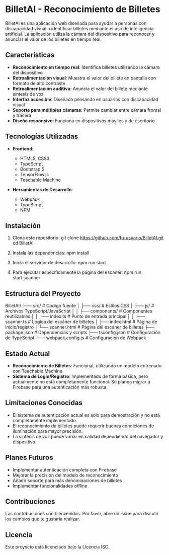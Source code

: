 # BilletAI - Reconocimiento de Billetes

BilletAI es una aplicación web diseñada para ayudar a personas con discapacidad visual a identificar billetes mediante el uso de inteligencia artificial. La aplicación utiliza la cámara del dispositivo para reconocer y anunciar el valor de los billetes en tiempo real.

## Características

- **Reconocimiento en tiempo real**: Identifica billetes utilizando la cámara del dispositivo
- **Retroalimentación visual**: Muestra el valor del billete en pantalla con formato de alto contraste
- **Retroalimentación auditiva**: Anuncia el valor del billete mediante síntesis de voz
- **Interfaz accesible**: Diseñada pensando en usuarios con discapacidad visual
- **Soporte para múltiples cámaras**: Permite cambiar entre cámara frontal y trasera
- **Diseño responsivo**: Funciona en dispositivos móviles y de escritorio

## Tecnologías Utilizadas

- **Frontend**:
  - HTML5, CSS3
  - TypeScript
  - Bootstrap 5
  - TensorFlow.js
  - Teachable Machine

- **Herramientas de Desarrollo**:
  - Webpack
  - TypeScript
  - NPM

## Instalación

1. Clona este repositorio:
git clone https://github.com/tu-usuario/BilletAI.git cd BilletAI

2. Instala las dependencias:
npm install

3. Inicia el servidor de desarrollo:
npm run start

4. Para ejecutar específicamente la página del escáner:
npm run start:scanner

## Estructura del Proyecto
BilletAI/
├── src/                  # Código fuente
│   ├── css/              # Estilos CSS
│   ├── js/               # Archivos TypeScript/JavaScript
│   │   ├── components/   # Componentes reutilizables
│   │   ├── index.ts      # Punto de entrada principal
│   │   └── scanner.ts    # Lógica del escáner de billetes
│   ├── index.html        # Página de inicio/registro
│   └── scanner.html      # Página del escáner de billetes
├── package.json          # Dependencias y scripts
├── tsconfig.json         # Configuración de TypeScript
└── webpack.config.js     # Configuración de Webpack


## Estado Actual

- **Reconocimiento de Billetes**: Funcional, utilizando un modelo entrenado con Teachable Machine
- **Sistema de Login/Registro**: Implementado de forma básica, pero actualmente no está completamente funcional. Se planea migrar a Firebase para una autenticación más robusta.

## Limitaciones Conocidas

- El sistema de autenticación actual es solo para demostración y no está completamente implementado.
- El reconocimiento de billetes puede requerir buenas condiciones de iluminación para mayor precisión.
- La síntesis de voz puede variar en calidad dependiendo del navegador y dispositivo.

## Planes Futuros

- Implementar autenticación completa con Firebase
- Mejorar la precisión del modelo de reconocimiento
- Añadir soporte para más denominaciones de billetes
- Implementar funcionalidades offline

## Contribuciones

Las contribuciones son bienvenidas. Por favor, abre un issue para discutir los cambios que te gustaría realizar.

## Licencia

Este proyecto está licenciado bajo la Licencia ISC.
